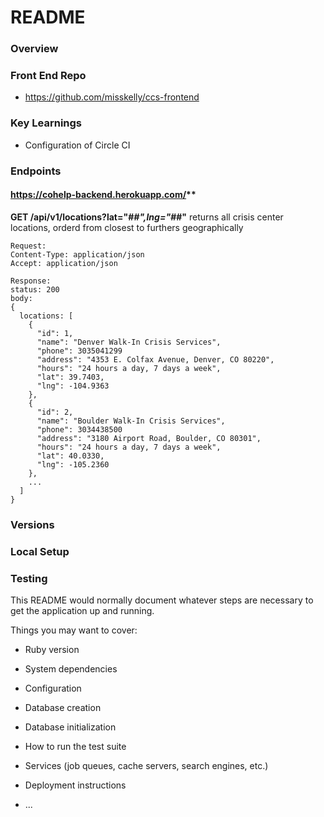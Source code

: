 # README


### Overview

### Front End Repo
- https://github.com/misskelly/ccs-frontend

### Key Learnings
- Configuration of Circle CI

### Endpoints
#### https://cohelp-backend.herokuapp.com/**

**GET /api/v1/locations?lat="#_#",lng="#_#"**
returns all crisis center locations, orderd from closest to furthers geographically

```
Request:
Content-Type: application/json
Accept: application/json
```
```
Response:
status: 200
body:
{
  locations: [
    {
      "id": 1,
      "name": "Denver Walk-In Crisis Services",
      "phone": 3035041299
      "address": "4353 E. Colfax Avenue, Denver, CO 80220",
      "hours": "24 hours a day, 7 days a week",
      "lat": 39.7403,
      "lng": -104.9363
    },
    {
      "id": 2,
      "name": "Boulder Walk-In Crisis Services",
      "phone": 3034438500
      "address": "3180 Airport Road, Boulder, CO 80301",
      "hours": "24 hours a day, 7 days a week",
      "lat": 40.0330,
      "lng": -105.2360
    },
    ...
  ] 
}
```

### Versions

### Local Setup

### Testing

This README would normally document whatever steps are necessary to get the
application up and running.

Things you may want to cover:

* Ruby version

* System dependencies

* Configuration

* Database creation

* Database initialization

* How to run the test suite

* Services (job queues, cache servers, search engines, etc.)

* Deployment instructions

* ...
